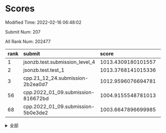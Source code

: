 # Scores

Modified Time: 2022-02-16 06:48:02

Submit Num: 207

All Rank Num: 202477

| rank |               submit               |       score        |       sigma        | pk_num |
| :--- | :--------------------------------- | :----------------- | :----------------- | :----- |
| 1    | jsonzb.test.submission_level_4     | 1013.4309180101557 | 0.8212828022325185 | 3914   |
| 2    | jsonzb.test.test_1                 | 1013.3768141015336 | 0.8260895719030416 | 3912   |
| 3    | cpp.21_12_24.submission-2b2ea0d7   | 1012.9596076694781 | 0.7867036374677814 | 3907   |
| 56   | cpp.2022_01_09.submission-816672bd | 1004.9155548781013 | 0.7163319595756513 | 3912   |
| 68   | cpp.2022_01_09.submission-5b0e3de2 | 1003.6647896699985 | 0.712824401952059  | 3910   |


<details>
<summary>全部</summary>

| rank |                 submit                 |       score        |       sigma        | pk_num |
| :--- | :------------------------------------- | :----------------- | :----------------- | :----- |
| 1    | jsonzb.test.submission_level_4         | 1013.4309180101557 | 0.8212828022325185 | 3914   |
| 2    | jsonzb.test.test_1                     | 1013.3768141015336 | 0.8260895719030416 | 3912   |
| 3    | cpp.21_12_24.submission-2b2ea0d7       | 1012.9596076694781 | 0.7867036374677814 | 3907   |
| 4    | gobigger.level_3.submission_level_3_24 | 1012.0985078726382 | 0.7712264104450357 | 3911   |
| 5    | gobigger.level_3.submission_level_3_16 | 1011.4943050114439 | 0.7918805917174102 | 3915   |
| 6    | gobigger.level_3.submission_level_3_38 | 1011.1235525229791 | 0.7535683616270505 | 3912   |
| 7    | gobigger.level_3.submission_level_3_5  | 1011.1040701992418 | 0.7820764408225794 | 3916   |
| 8    | gobigger.level_3.submission_level_3_20 | 1011.0991172080335 | 0.7695623265777768 | 3910   |
| 9    | gobigger.level_3.submission_level_3_45 | 1011.0276243212213 | 0.7974971180729488 | 3911   |
| 10   | gobigger.level_3.submission_level_3_9  | 1010.930437107856  | 0.7720251338696014 | 3911   |
| 11   | gobigger.level_3.submission_level_3_31 | 1010.8576418298061 | 0.7623606173146978 | 3912   |
| 12   | gobigger.level_3.submission_level_3_30 | 1010.8529438382135 | 0.8078870881297382 | 3919   |
| 13   | gobigger.level_3.submission_level_3_41 | 1010.8427891280688 | 0.7702579217721731 | 3912   |
| 14   | gobigger.level_3.submission_level_3_44 | 1010.8287192682526 | 0.7776509483752706 | 3913   |
| 15   | gobigger.level_3.submission_level_3_1  | 1010.7385736396208 | 0.7785068304319851 | 3913   |
| 16   | gobigger.level_3.submission_level_3_2  | 1010.6569578980908 | 0.7992574249469103 | 3915   |
| 17   | gobigger.level_3.submission_level_3_3  | 1010.6246673020052 | 0.7903894763984285 | 3911   |
| 18   | gobigger.level_3.submission_level_3_8  | 1010.4758708379012 | 0.7676089542854393 | 3914   |
| 19   | gobigger.level_3.submission_level_3_23 | 1010.4556620422609 | 0.7644057526694252 | 3914   |
| 20   | gobigger.level_3.submission_level_3_36 | 1010.4300997208551 | 0.7711504513064883 | 3909   |
| 21   | gobigger.level_3.submission_level_3_13 | 1010.312881765465  | 0.7675277096031123 | 3910   |
| 22   | gobigger.level_3.submission_level_3_18 | 1010.2797511797132 | 0.7503807293047192 | 3915   |
| 23   | gobigger.level_3.submission_level_3_10 | 1010.2433865201612 | 0.754456185831778  | 3916   |
| 24   | gobigger.level_3.submission_level_3_35 | 1010.21015002561   | 0.7572189710042102 | 3915   |
| 25   | gobigger.level_3.submission_level_3_37 | 1010.1709062137157 | 0.7388615128446512 | 3914   |
| 26   | gobigger.level_3.submission_level_3_39 | 1010.1567613709245 | 0.7366382968050996 | 3918   |
| 27   | gobigger.level_3.submission_level_3_21 | 1010.0370042862153 | 0.7596917544043135 | 3909   |
| 28   | gobigger.level_3.submission_level_3_17 | 1010.0307556400578 | 0.7454404948289841 | 3918   |
| 29   | gobigger.level_3.submission_level_3_14 | 1009.928200989374  | 0.7526644559362631 | 3912   |
| 30   | gobigger.level_3.submission_level_3_28 | 1009.8832680345058 | 0.7481869058639159 | 3916   |
| 31   | gobigger.level_3.submission_level_3_42 | 1009.8160504456815 | 0.7476776115884973 | 3911   |
| 32   | gobigger.level_3.submission_level_3_49 | 1009.8043346074332 | 0.7487577622716506 | 3910   |
| 33   | gobigger.level_3.submission_level_3_48 | 1009.7978500853361 | 0.7627807114908358 | 3909   |
| 34   | gobigger.level_3.submission_level_3_32 | 1009.7679819604439 | 0.7751987376179066 | 3908   |
| 35   | gobigger.level_3.submission_level_3_22 | 1009.7046697796801 | 0.7557634449474065 | 3914   |
| 36   | gobigger.level_3.submission_level_3_7  | 1009.6767389498231 | 0.7733163149366186 | 3917   |
| 37   | gobigger.level_3.submission_level_3_25 | 1009.5598704380087 | 0.7442251473198548 | 3913   |
| 38   | gobigger.level_3.submission_level_3_11 | 1009.5231756533915 | 0.7416043804083321 | 3909   |
| 39   | gobigger.level_3.submission_level_3_47 | 1009.5179892121241 | 0.7413309156380568 | 3911   |
| 40   | gobigger.level_3.submission_level_3_43 | 1009.479939362982  | 0.7416100148572269 | 3911   |
| 41   | gobigger.level_3.submission_level_3_46 | 1009.4569648546978 | 0.7543368353120989 | 3909   |
| 42   | gobigger.level_3.submission_level_3_0  | 1009.4391139473581 | 0.7715500518371019 | 3907   |
| 43   | gobigger.level_3.submission_level_3_4  | 1009.3994513960265 | 0.7631932083057889 | 3908   |
| 44   | gobigger.level_3.submission_level_3_34 | 1009.2975957319326 | 0.7566038621165176 | 3906   |
| 45   | gobigger.level_3.submission_level_3_33 | 1009.2345546288329 | 0.7418594781241346 | 3910   |
| 46   | gobigger.level_3.submission_level_3_19 | 1009.2039889674763 | 0.7671561861753413 | 3919   |
| 47   | gobigger.level_3.submission_level_3_15 | 1009.0632509248296 | 0.7474743876552762 | 3914   |
| 48   | gobigger.level_3.submission_level_3_29 | 1009.0180900971121 | 0.7526839364829986 | 3912   |
| 49   | gobigger.level_3.submission_level_3_40 | 1008.9781557908153 | 0.7629388067728964 | 3912   |
| 50   | gobigger.level_3.submission_level_3_27 | 1008.9239729395215 | 0.75190241339456   | 3912   |
| 51   | gobigger.level_3.submission_level_3_26 | 1008.8124200935101 | 0.7589431423448496 | 3914   |
| 52   | gobigger.level_3.submission_level_3_6  | 1008.7418354661224 | 0.7447132402744118 | 3917   |
| 53   | gobigger.level_3.submission_level_3_12 | 1007.7798221877935 | 0.7376484598913117 | 3912   |
| 54   | gobigger.level_1.submission_level_1_35 | 1005.277666430862  | 0.7183704061567804 | 3908   |
| 55   | gobigger.level_1.submission_level_1_26 | 1005.2461486070338 | 0.7226225646749838 | 3913   |
| 56   | cpp.2022_01_09.submission-816672bd     | 1004.9155548781013 | 0.7163319595756513 | 3912   |
| 57   | gobigger.level_1.submission_level_1_30 | 1004.8179903498309 | 0.7188997916904692 | 3914   |
| 58   | gobigger.level_1.submission_level_1_24 | 1004.6810933100526 | 0.7466399282850033 | 3919   |
| 59   | gobigger.level_1.submission_level_1_20 | 1004.6142072316999 | 0.7193454735881645 | 3908   |
| 60   | gobigger.level_1.submission_level_1_16 | 1004.4878016259365 | 0.724978366679779  | 3916   |
| 61   | gobigger.level_1.submission_level_1_37 | 1004.3823394581442 | 0.7246369279225665 | 3913   |
| 62   | gobigger.level_1.submission_level_1_13 | 1004.1232051740342 | 0.7267122584803274 | 3910   |
| 63   | gobigger.level_1.submission_level_1_40 | 1004.0823454338096 | 0.7206609280224509 | 3908   |
| 64   | gobigger.level_1.submission_level_1_5  | 1003.9878327318355 | 0.719441692093823  | 3910   |
| 65   | gobigger.level_1.submission_level_1_1  | 1003.9192089743035 | 0.7080321134707418 | 3912   |
| 66   | gobigger.level_1.submission_level_1_49 | 1003.9074101163941 | 0.7212815677065216 | 3915   |
| 67   | gobigger.level_1.submission_level_1_43 | 1003.668647885964  | 0.708772761956594  | 3910   |
| 68   | cpp.2022_01_09.submission-5b0e3de2     | 1003.6647896699985 | 0.712824401952059  | 3910   |
| 69   | gobigger.level_1.submission_level_1_46 | 1003.6239321750903 | 0.7201744735126431 | 3910   |
| 70   | gobigger.level_1.submission_level_1_28 | 1003.559968669294  | 0.7167077904201338 | 3912   |
| 71   | gobigger.level_1.submission_level_1_21 | 1003.5425021093055 | 0.7266788975461498 | 3908   |
| 72   | gobigger.level_1.submission_level_1_11 | 1003.5405515255194 | 0.7270596943959583 | 3913   |
| 73   | gobigger.level_1.submission_level_1_4  | 1003.5311186219598 | 0.7264395089055463 | 3917   |
| 74   | gobigger.level_1.submission_level_1_22 | 1003.4757946033905 | 0.7183571249508829 | 3913   |
| 75   | gobigger.level_1.submission_level_1_15 | 1003.4274684474476 | 0.7025653294353061 | 3907   |
| 76   | gobigger.level_1.submission_level_1_6  | 1003.3926413850397 | 0.7249157540047465 | 3915   |
| 77   | gobigger.level_1.submission_level_1_47 | 1003.36494948274   | 0.7234588869503285 | 3917   |
| 78   | gobigger.level_1.submission_level_1_44 | 1003.3551421871298 | 0.719519518567656  | 3910   |
| 79   | gobigger.level_1.submission_level_1_45 | 1003.2228078520188 | 0.725463063099516  | 3908   |
| 80   | gobigger.level_1.submission_level_1_34 | 1003.2053094440421 | 0.7141977698081264 | 3913   |
| 81   | gobigger.level_1.submission_level_1_23 | 1003.0098513728801 | 0.7155352546891034 | 3914   |
| 82   | gobigger.level_1.submission_level_1_27 | 1003.0044695284389 | 0.7158467113370979 | 3914   |
| 83   | gobigger.level_1.submission_level_1_18 | 1002.9738664579523 | 0.7108583068896683 | 3911   |
| 84   | gobigger.level_1.submission_level_1_19 | 1002.9546006028096 | 0.7164214180067274 | 3907   |
| 85   | gobigger.level_1.submission_level_1_41 | 1002.9536688446904 | 0.7240092363825876 | 3917   |
| 86   | gobigger.level_1.submission_level_1_2  | 1002.9290661926823 | 0.7131226749892786 | 3915   |
| 87   | gobigger.level_1.submission_level_1_3  | 1002.9250191911404 | 0.709352905887315  | 3909   |
| 88   | gobigger.level_1.submission_level_1_8  | 1002.918759599517  | 0.7180082359201216 | 3910   |
| 89   | gobigger.level_1.submission_level_1_17 | 1002.792059474185  | 0.6994789017279022 | 3910   |
| 90   | gobigger.level_1.submission_level_1_10 | 1002.7319687608805 | 0.7178867018866344 | 3917   |
| 91   | gobigger.level_1.submission_level_1_31 | 1002.7156904943189 | 0.7120823170295534 | 3913   |
| 92   | gobigger.level_1.submission_level_1_38 | 1002.6893533953084 | 0.7132411661843417 | 3912   |
| 93   | gobigger.level_1.submission_level_1_9  | 1002.6613974032138 | 0.7063667186876458 | 3916   |
| 94   | gobigger.level_1.submission_level_1_12 | 1002.6324676099225 | 0.7179316831641757 | 3913   |
| 95   | gobigger.level_1.submission_level_1_7  | 1002.6118671843392 | 0.7128017896806791 | 3909   |
| 96   | gobigger.level_1.submission_level_1_14 | 1002.5215082204695 | 0.7063670347697659 | 3913   |
| 97   | gobigger.level_1.submission_level_1_48 | 1002.4341996336186 | 0.7357801475920921 | 3917   |
| 98   | gobigger.level_1.submission_level_1_32 | 1002.4253833611081 | 0.7008591810295272 | 3915   |
| 99   | gobigger.level_1.submission_level_1_33 | 1002.4222285478376 | 0.711645476212381  | 3916   |
| 100  | gobigger.level_1.submission_level_1_36 | 1002.2672890556802 | 0.7140354212227966 | 3913   |
| 101  | gobigger.level_1.submission_level_1_25 | 1002.1760924183808 | 0.708051047739566  | 3914   |
| 102  | gobigger.level_1.submission_level_1_42 | 1002.0942768501523 | 0.7229895374418696 | 3912   |
| 103  | gobigger.level_1.submission_level_1_0  | 1002.0872116532324 | 0.7084509474069501 | 3911   |
| 104  | gobigger.level_1.submission_level_1_29 | 1001.8120601208572 | 0.7123930549911126 | 3918   |
| 105  | gobigger.level_1.submission_level_1_39 | 1001.7553902364346 | 0.7118652097056926 | 3911   |
| 106  | gobigger.random.submission_random_2    | 997.192622023418   | 0.7190538302303947 | 3913   |
| 107  | gobigger.random.submission_random_25   | 997.1210421780414  | 0.6987789913464287 | 3911   |
| 108  | gobigger.random.submission_random_33   | 997.0571602049218  | 0.7059769748266187 | 3908   |
| 109  | gobigger.random.submission_random_11   | 996.7665177700738  | 0.7273874682968923 | 3916   |
| 110  | gobigger.random.submission_random_29   | 996.6797740376634  | 0.7096757910908662 | 3913   |
| 111  | gobigger.random.submission_random_14   | 996.6205995080632  | 0.6987998205987361 | 3916   |
| 112  | gobigger.random.submission_random_26   | 996.6139404908942  | 0.7233347950495923 | 3915   |
| 113  | gobigger.random.submission_random_38   | 996.4677531316473  | 0.7031164658311538 | 3913   |
| 114  | gobigger.random.submission_random_34   | 996.4310420814343  | 0.725894084156974  | 3916   |
| 115  | gobigger.random.submission_random_10   | 996.4081994001007  | 0.7052736046333186 | 3916   |
| 116  | gobigger.random.submission_random_47   | 996.3994781522057  | 0.7094351992680628 | 3911   |
| 117  | gobigger.random.submission_random_16   | 996.376860981905   | 0.7073596636027172 | 3909   |
| 118  | gobigger.random.submission_random_23   | 996.3141282311032  | 0.709146351812461  | 3916   |
| 119  | gobigger.random.submission_random_44   | 996.2660819922606  | 0.697515407723727  | 3917   |
| 120  | gobigger.random.submission_random_6    | 996.193352368557   | 0.7022846789079183 | 3913   |
| 121  | gobigger.random.submission_random_15   | 996.1890101322207  | 0.7086457311200155 | 3917   |
| 122  | gobigger.random.submission_random_3    | 996.1679274020689  | 0.7147012964129272 | 3915   |
| 123  | gobigger.random.submission_random_48   | 996.1323512435929  | 0.7054187778887144 | 3914   |
| 124  | gobigger.random.submission_random_37   | 996.080042166917   | 0.7079586000356985 | 3911   |
| 125  | gobigger.random.submission_random_39   | 996.0770820584868  | 0.705562395633442  | 3910   |
| 126  | gobigger.random.submission_random_32   | 996.0546458963893  | 0.7098790297783921 | 3914   |
| 127  | gobigger.random.submission_random_4    | 996.0259135396161  | 0.7105197331833292 | 3911   |
| 128  | gobigger.random.submission_random_28   | 995.9914209463265  | 0.7169164049793988 | 3915   |
| 129  | gobigger.random.submission_random_49   | 995.9613348397816  | 0.7111052711208046 | 3910   |
| 130  | gobigger.random.submission_random_46   | 995.9525015834491  | 0.7194640545116424 | 3913   |
| 131  | gobigger.random.submission_random_30   | 995.9423152994488  | 0.7167946855299261 | 3915   |
| 132  | gobigger.random.submission_random_43   | 995.9355740892653  | 0.7275261426261405 | 3912   |
| 133  | gobigger.random.submission_random_45   | 995.8575691165138  | 0.7024150221804555 | 3911   |
| 134  | gobigger.random.submission_random_42   | 995.8479139524306  | 0.7105470547164286 | 3912   |
| 135  | gobigger.random.submission_random_7    | 995.8085141561537  | 0.7223492778851563 | 3910   |
| 136  | gobigger.random.submission_random_21   | 995.7950816179721  | 0.7119535088429789 | 3912   |
| 137  | gobigger.random.submission_random_0    | 995.7304104326704  | 0.7148344320219782 | 3911   |
| 138  | gobigger.random.submission_random_5    | 995.6587261222247  | 0.7097226647402232 | 3909   |
| 139  | gobigger.random.submission_random_35   | 995.6382728794383  | 0.7096024206679601 | 3909   |
| 140  | gobigger.random.submission_random_18   | 995.552385642426   | 0.7208035119004822 | 3911   |
| 141  | gobigger.random.submission_random_1    | 995.52969204246    | 0.7203342947968334 | 3917   |
| 142  | gobigger.random.submission_random_13   | 995.5242772170515  | 0.7154777930585297 | 3915   |
| 143  | gobigger.random.submission_random_12   | 995.4945356884156  | 0.711344610534033  | 3910   |
| 144  | gobigger.random.submission_random_31   | 995.4820644838145  | 0.6980726430102834 | 3915   |
| 145  | gobigger.random.submission_random_9    | 995.4809787928062  | 0.7084575732226703 | 3918   |
| 146  | gobigger.random.submission_random_8    | 995.4172273666612  | 0.7067725911418843 | 3907   |
| 147  | gobigger.random.submission_random_17   | 995.3178174242091  | 0.7143813110319471 | 3918   |
| 148  | gobigger.random.submission_random_40   | 995.3162941490901  | 0.7114652930687825 | 3911   |
| 149  | gobigger.random.submission_random_41   | 995.2701677384998  | 0.7190580379512382 | 3915   |
| 150  | gobigger.random.submission_random_22   | 995.264051463473   | 0.7167399634655166 | 3918   |
| 151  | gobigger.random.submission_random_19   | 994.9901160470711  | 0.7108771960791664 | 3913   |
| 152  | gobigger.random.submission_random_20   | 994.9738570152863  | 0.7102535770711613 | 3911   |
| 153  | gobigger.random.submission_random_27   | 994.9137875317741  | 0.7072056034838861 | 3913   |
| 154  | gobigger.random.submission_random_36   | 994.8539924307053  | 0.7054159928311332 | 3909   |
| 155  | gobigger.level_2.submission_level_2_37 | 994.7121884669019  | 0.7260764868543514 | 3912   |
| 156  | gobigger.random.submission_random_24   | 994.4892432464625  | 0.7064119478046706 | 3914   |
| 157  | gobigger.level_2.submission_level_2_39 | 994.1983285009205  | 0.7318550254263699 | 3913   |
| 158  | gobigger.level_2.submission_level_2_45 | 993.8777516913152  | 0.724767183958437  | 3914   |
| 159  | gobigger.level_2.submission_level_2_34 | 993.8729458292532  | 0.7219208706923934 | 3914   |
| 160  | gobigger.level_2.submission_level_2_4  | 993.7474443638487  | 0.72215908542128   | 3911   |
| 161  | gobigger.level_2.submission_level_2_21 | 993.5614448953436  | 0.7324307930197052 | 3906   |
| 162  | gobigger.level_2.submission_level_2_27 | 993.5268022987837  | 0.7489411237212255 | 3916   |
| 163  | gobigger.level_2.submission_level_2_16 | 993.4713483215382  | 0.7247791899203267 | 3911   |
| 164  | gobigger.level_2.submission_level_2_2  | 993.4567538867145  | 0.7278844673898192 | 3916   |
| 165  | gobigger.level_2.submission_level_2_23 | 993.1349870795583  | 0.7248606689913895 | 3911   |
| 166  | gobigger.level_2.submission_level_2_36 | 993.1209515581961  | 0.7573855233334831 | 3913   |
| 167  | gobigger.level_2.submission_level_2_24 | 993.0149894163222  | 0.7312173900633206 | 3913   |
| 168  | gobigger.level_2.submission_level_2_15 | 993.0113873535003  | 0.7317072973057672 | 3913   |
| 169  | gobigger.level_2.submission_level_2_9  | 992.8223263142181  | 0.7222901926426042 | 3910   |
| 170  | gobigger.level_2.submission_level_2_26 | 992.796371601286   | 0.7342625010452536 | 3914   |
| 171  | gobigger.level_2.submission_level_2_10 | 992.7579593399339  | 0.7396239735862601 | 3913   |
| 172  | gobigger.level_2.submission_level_2_30 | 992.7304428771147  | 0.7312301961908537 | 3908   |
| 173  | gobigger.level_2.submission_level_2_31 | 992.4957801847089  | 0.7349085151674362 | 3910   |
| 174  | gobigger.level_2.submission_level_2_22 | 992.3783673487667  | 0.7396899467104681 | 3910   |
| 175  | gobigger.level_2.submission_level_2_47 | 992.2330022351512  | 0.733706359798727  | 3908   |
| 176  | gobigger.level_2.submission_level_2_29 | 992.1906901498464  | 0.7394617242327178 | 3917   |
| 177  | gobigger.level_2.submission_level_2_42 | 992.1781338014442  | 0.7497546350542882 | 3913   |
| 178  | gobigger.level_2.submission_level_2_28 | 992.1617580519368  | 0.7292845853710538 | 3915   |
| 179  | gobigger.level_2.submission_level_2_49 | 992.0460169844212  | 0.7402424227717381 | 3909   |
| 180  | gobigger.level_2.submission_level_2_5  | 992.0309658097487  | 0.7441009367896381 | 3915   |
| 181  | gobigger.level_2.submission_level_2_6  | 991.911109823636   | 0.7323204984190584 | 3915   |
| 182  | gobigger.level_2.submission_level_2_8  | 991.8007144724744  | 0.7321055412293114 | 3914   |
| 183  | gobigger.level_2.submission_level_2_7  | 991.7975857012525  | 0.7420790558632567 | 3917   |
| 184  | gobigger.level_2.submission_level_2_1  | 991.7888577979846  | 0.7279127537834582 | 3914   |
| 185  | gobigger.level_2.submission_level_2_32 | 991.7567667359857  | 0.7827619743387857 | 3917   |
| 186  | gobigger.level_2.submission_level_2_41 | 991.5243402860723  | 0.7619797689590428 | 3915   |
| 187  | gobigger.level_2.submission_level_2_18 | 991.4951471173996  | 0.7396404714313967 | 3918   |
| 188  | gobigger.level_2.submission_level_2_19 | 991.44942016188    | 0.7505618169555865 | 3914   |
| 189  | gobigger.level_2.submission_level_2_33 | 991.3928729304527  | 0.7386605271835474 | 3914   |
| 190  | gobigger.level_2.submission_level_2_40 | 991.3749542872432  | 0.7382968440927593 | 3907   |
| 191  | gobigger.level_2.submission_level_2_13 | 991.1864190420789  | 0.7542424221956979 | 3911   |
| 192  | gobigger.level_2.submission_level_2_11 | 991.1786792019957  | 0.758807681592295  | 3913   |
| 193  | gobigger.level_2.submission_level_2_44 | 991.1760122124391  | 0.7654670479663537 | 3914   |
| 194  | gobigger.level_2.submission_level_2_17 | 991.0404217429038  | 0.7700767850400003 | 3914   |
| 195  | gobigger.level_2.submission_level_2_25 | 991.0187515739708  | 0.7572573068018401 | 3911   |
| 196  | gobigger.level_2.submission_level_2_43 | 990.9416075864458  | 0.763961369348711  | 3913   |
| 197  | gobigger.level_2.submission_level_2_0  | 990.8001652496779  | 0.7735764363877664 | 3909   |
| 198  | gobigger.level_2.submission_level_2_46 | 990.7725489725442  | 0.7888249028071992 | 3915   |
| 199  | gobigger.level_2.submission_level_2_35 | 990.726694896988   | 0.7683367838156209 | 3913   |
| 200  | gobigger.level_2.submission_level_2_3  | 990.5767863975656  | 0.7476329731408409 | 3916   |
| 201  | gobigger.level_2.submission_level_2_38 | 990.5516194600661  | 0.7401229839698636 | 3913   |
| 202  | gobigger.level_2.submission_level_2_12 | 990.4600872737761  | 0.7649616141869271 | 3911   |
| 203  | gobigger.level_2.submission_level_2_48 | 990.3397419346292  | 0.7687012391466239 | 3911   |
| 204  | gobigger.level_2.submission_level_2_20 | 989.9296637447876  | 0.7496825900689003 | 3908   |
| 205  | gobigger.level_2.submission_level_2_14 | 989.8821762742625  | 0.7516528968518467 | 3914   |
| 206  | gobigger.none.submission_none_1        | 978.5425968214261  | 1.2507786859956882 | 3906   |
| 207  | gobigger.none.submission_none_0        | 977.7583063065815  | 1.3757584865100265 | 3913   |

</details>